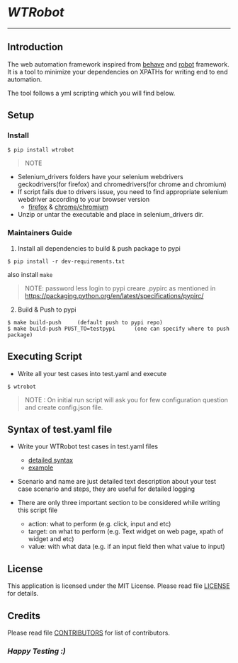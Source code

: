 # *WTRobot*

------------------

## Introduction

The web automation framework inspired from [behave](https://behave.readthedocs.io/en/latest) and [robot](https://robotframework.org) framework. It is a tool to minimize your dependencies on XPATHs for writing end to end automation.

The tool follows a yml scripting which you will find below.

## Setup

### Install

```console
$ pip install wtrobot
```

> NOTE

- Selenium_drivers folders have your selenium webdrivers geckodrivers(for firefox) and chromedrivers(for chrome and chromium)
- If script fails due to drivers issue, you need to find appropriate selenium webdriver according to your browser version
  - [firefox](https://github.com/mozilla/geckodriver/releases) & [chrome/chromium](https://chromedriver.chromium.org/downloads)
- Unzip or untar the executable and place in selenium_drivers dir.

### Maintainers Guide
1. Install all dependencies to build & push package to pypi
```console
$ pip install -r dev-requirements.txt
``` 
also install `make`
> NOTE: password less login to pypi creare .pypirc as mentioned in https://packaging.python.org/en/latest/specifications/pypirc/ 

2. Build & Push to pypi
```console
$ make build-push     (default push to pypi repo) 
$ make build-push PUST_TO=testpypi      (one can specify where to push package)
```
## Executing Script

- Write all your test cases into test.yaml and execute

```console
$ wtrobot
```

> NOTE : On initial run script will ask you for few configuration question and create config.json file.

## Syntax of test.yaml file

- Write your WTRobot test cases in test.yaml files
  - [detailed syntax](https://raw.githubusercontent.com/wtrobot/wtrobot/main/examples/syntax_docs.rst)
  - [example](https://raw.githubusercontent.com/wtrobot/wtrobot/main/examples/test.yaml)

- Scenario and name are just detailed text description about your test case scenario and steps, they are useful for detailed logging
- There are only three important section to be considered while writing this script file
  - action: what to perform (e.g. click, input and etc)
  - target: on what to perform (e.g. Text widget on web page, xpath of widget and etc)
  - value: with what data (e.g. if an input field then what value to input)

## License

This application is licensed under the MIT License.
Please read file [LICENSE](LICENSE) for details.

## Credits

Please read file [CONTRIBUTORS](CONTRIBUTORS.md) for list of contributors.

### *Happy Testing :)*
